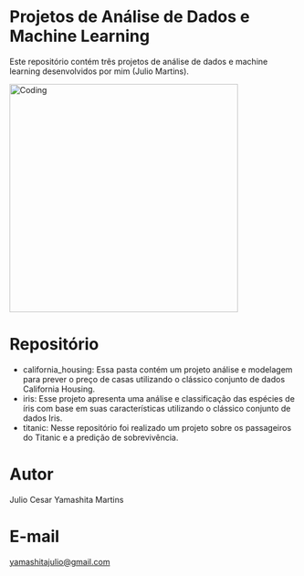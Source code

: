 # Projetos de Análise de Dados e Machine Learning
Este repositório contém três projetos de análise de dados e machine learning desenvolvidos por mim (Julio Martins).

<img align="center" alt="Coding" width="400" src="https://25.media.tumblr.com/tumblr_m1vbheg5f01rqsh2vo1_500.gif">

# Repositório
- california_housing: Essa pasta contém um projeto análise e modelagem para prever o preço de casas utilizando o clássico conjunto de dados California Housing. 
- iris: Esse projeto apresenta uma análise e classificação das espécies de íris com base em suas características utilizando o clássico conjunto de dados Iris.
- titanic: Nesse repositório foi realizado um projeto sobre os passageiros do Titanic e a predição de sobrevivência. 

# Autor
Julio Cesar Yamashita Martins

# E-mail
yamashitajulio@gmail.com

